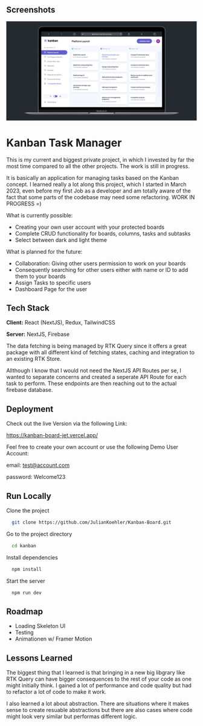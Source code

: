 
## Screenshots

![App Screenshot](https://github.com/JulianKoehler/Kanban-Board/blob/main/public/assets/preview.png?raw=true)


# Kanban Task Manager

This is my current and biggest private project, in which I invested by far the most time compared to all the other projects. The work is still in progress.

It is basically an application for managing tasks based on the Kanban concept. I learned really a lot along this project, which I started in March 2023, even before my first Job as a developer and am totally aware of the fact that some parts of the codebase may need some refactoring. WORK IN PROGRESS =)

What is currently possible:

* Creating your own user account with your protected boards
* Complete CRUD functionality for boards, columns, tasks and subtasks
* Select between dark and light theme

What is planned for the future:

* Collaboration: Giving other users permission to work on your boards
* Consequently searching for other users either with name or ID to add them to your boards
* Assign Tasks to specific users
* Dashboard Page for the user

## Tech Stack

**Client:** React (NextJS), Redux, TailwindCSS

**Server:** NextJS, Firebase

The data fetching is being managed by RTK Query since it offers a great package with all different kind of fetching states, caching and integration to an existing RTK Store.

Allthough I know that I would not need the NextJS API Routes per se, I wanted to separate concerns and created a seperate API Route for each task to perform. These endpoints are then reaching out to the actual firebase database.


## Deployment

Check out the live Version via the following Link:

https://kanban-board-jet.vercel.app/

Feel free to create your own account or use the following Demo User Account:

email: test@account.com

password: Welcome123


## Run Locally

Clone the project

```bash
  git clone https://github.com/JulianKoehler/Kanban-Board.git
```

Go to the project directory

```bash
  cd kanban
```

Install dependencies

```bash
  npm install
```

Start the server

```bash
  npm run dev
```


## Roadmap

- Loading Skeleton UI
- Testing
- Animationen w/ Framer Motion


## Lessons Learned

The biggest thing that I learned is that bringing in a new big libgrary like RTK Query can have bigger consequences to the rest of your code as one might initially think. I gained a lot of performance and code quality but had to refactor a lot of code to make it work.

I also learned a lot about abstraction. There are situations where it makes sense to create resuable abstractions but there are also cases where code might look very similar but performas different logic.